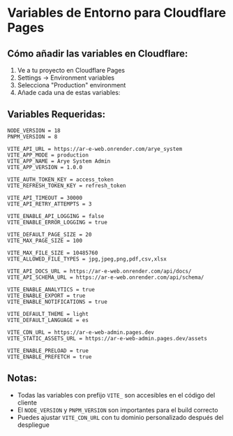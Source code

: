 # Variables de Entorno para Cloudflare Pages

## Cómo añadir las variables en Cloudflare:

1. Ve a tu proyecto en Cloudflare Pages
2. Settings → Environment variables
3. Selecciona "Production" environment
4. Añade cada una de estas variables:

## Variables Requeridas:

```
NODE_VERSION = 18
PNPM_VERSION = 8

VITE_API_URL = https://ar-e-web.onrender.com/arye_system
VITE_APP_MODE = production
VITE_APP_NAME = Arye System Admin
VITE_APP_VERSION = 1.0.0

VITE_AUTH_TOKEN_KEY = access_token
VITE_REFRESH_TOKEN_KEY = refresh_token

VITE_API_TIMEOUT = 30000
VITE_API_RETRY_ATTEMPTS = 3

VITE_ENABLE_API_LOGGING = false
VITE_ENABLE_ERROR_LOGGING = true

VITE_DEFAULT_PAGE_SIZE = 20
VITE_MAX_PAGE_SIZE = 100

VITE_MAX_FILE_SIZE = 10485760
VITE_ALLOWED_FILE_TYPES = jpg,jpeg,png,pdf,csv,xlsx

VITE_API_DOCS_URL = https://ar-e-web.onrender.com/api/docs/
VITE_API_SCHEMA_URL = https://ar-e-web.onrender.com/api/schema/

VITE_ENABLE_ANALYTICS = true
VITE_ENABLE_EXPORT = true
VITE_ENABLE_NOTIFICATIONS = true

VITE_DEFAULT_THEME = light
VITE_DEFAULT_LANGUAGE = es

VITE_CDN_URL = https://ar-e-web-admin.pages.dev
VITE_STATIC_ASSETS_URL = https://ar-e-web-admin.pages.dev/assets

VITE_ENABLE_PRELOAD = true
VITE_ENABLE_PREFETCH = true
```

## Notas:
- Todas las variables con prefijo `VITE_` son accesibles en el código del cliente
- El `NODE_VERSION` y `PNPM_VERSION` son importantes para el build correcto
- Puedes ajustar `VITE_CDN_URL` con tu dominio personalizado después del despliegue
